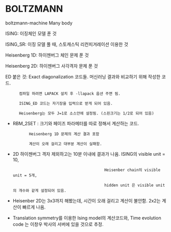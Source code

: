 # BOLTZMANN
boltzmann-machine Many body 

ISING: 이징체인 모델 푼 것

ISING_SR: 이징 모델 풀 때, 스토캐스틱 리컨피겨레이션 이용한 것

Heisenberg 1D: 하이젠버그 체인 문제 푼 것

Heisenberg 2D: 하이젠버그 사각격자 문제 푼 것

ED 붙은 것: Exact diagonalization 코드들. 머신러닝 결과와 비교하기 위해 작성한 코드.

          컴파일 하려면 LAPACK 설치 후 -llapack 옵션 주면 됨.
          
          ISING_ED 코드는 자기장을 입력으로 받게 되어 있음.
          
          Heisenberg는 모두 J=1로 소스안에 설정됨. (스핀크기는 1/2로 되어 있음)
          
* RBM_2SET : 크기와 페이즈 파라메터를 따로 정해서 계산하는 코드. 
   
             Heisenberg 1D 문제의 계산 결과 포함 
             
             계산이 오래 걸리고 대부분 계산이 실패함.
             
* 2D 하이젠버그 격자 제외하고는 10분 이내에 결과가 나옴. ISING의 visible unit = 10, 

                                              Heisenber chain의 visible unit = 5개, 

                                              hidden unit 은 visible unit의 개수와 같게 설정되어 있음.
                                         
 * Heisenber 2D는 3x3까지 해봤는데, 시간이 오래 걸리고 계산이 불안함. 2x2는 계산이 빠르게 나옴.
 
 * Translation symmetry를 이용한 Ising model의 계산코드와, Time evolution code 는 이창우 박사의 서버에 있을 것으로 추정.
